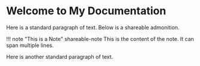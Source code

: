 # Welcome to My Documentation

Here is a standard paragraph of text. Below is a shareable admonition.

!!! note "This is a Note" shareable-note
    This is the content of the note.
    It can span multiple lines.

Here is another standard paragraph of text.
